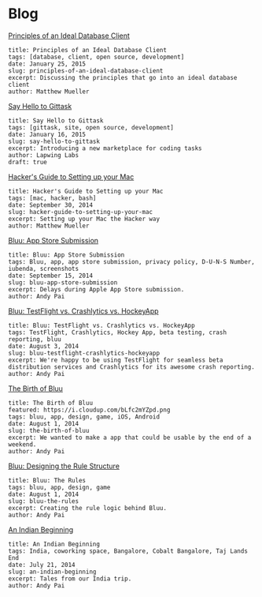 # Blog

[Principles of an Ideal Database Client](principles-of-an-ideal-database-client.md)

```
title: Principles of an Ideal Database Client
tags: [database, client, open source, development]
date: January 25, 2015
slug: principles-of-an-ideal-database-client
excerpt: Discussing the principles that go into an ideal database client
author: Matthew Mueller
```

[Say Hello to Gittask](say-hello-to-gittask.md)

```
title: Say Hello to Gittask
tags: [gittask, site, open source, development]
date: January 16, 2015
slug: say-hello-to-gittask
excerpt: Introducing a new marketplace for coding tasks
author: Lapwing Labs
draft: true
```

[Hacker's Guide to Setting up your Mac](hacker-guide-to-setting-up-your-mac.md)

```
title: Hacker's Guide to Setting up your Mac
tags: [mac, hacker, bash]
date: September 30, 2014
slug: hacker-guide-to-setting-up-your-mac
excerpt: Setting up your Mac the Hacker way
author: Matthew Mueller
```

[Bluu: App Store Submission](bluu-app-store-submission.md)

```
title: Bluu: App Store Submission
tags: Bluu, app, app store submission, privacy policy, D-U-N-S Number, iubenda, screenshots
date: September 15, 2014
slug: bluu-app-store-submission
excerpt: Delays during Apple App Store submission.
author: Andy Pai
```

[Bluu: TestFlight vs. Crashlytics vs. HockeyApp](bluu-testflight-crashlytics-hockeyapp.md)

```
title: Bluu: TestFlight vs. Crashlytics vs. HockeyApp
tags: TestFlight, Crashlytics, Hockey App, beta testing, crash reporting, bluu
date: August 3, 2014
slug: bluu-testflight-crashlytics-hockeyapp
excerpt: We're happy to be using TestFlight for seamless beta distribution services and Crashlytics for its awesome crash reporting.
author: Andy Pai
```

[The Birth of Bluu](the-birth-of-bluu.md)

```
title: The Birth of Bluu
featured: https://i.cloudup.com/bLfc2mYZpd.png
tags: bluu, app, design, game, iOS, Android
date: August 1, 2014
slug: the-birth-of-bluu
excerpt: We wanted to make a app that could be usable by the end of a weekend.
author: Andy Pai
```

[Bluu: Designing the Rule Structure](bluu-designing-the-rule-structure.md)

```
title: Bluu: The Rules
tags: bluu, app, design, game
date: August 1, 2014
slug: bluu-the-rules
excerpt: Creating the rule logic behind Bluu.
author: Andy Pai
```

[An Indian Beginning](an-indian-beginning.md)

```
title: An Indian Beginning
tags: India, coworking space, Bangalore, Cobalt Bangalore, Taj Lands End
date: July 21, 2014
slug: an-indian-beginning
excerpt: Tales from our India trip.
author: Andy Pai
```
